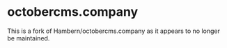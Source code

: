 # octobercms.company

This is a fork of Hambern/octobercms.company as it appears to no longer be maintained.
